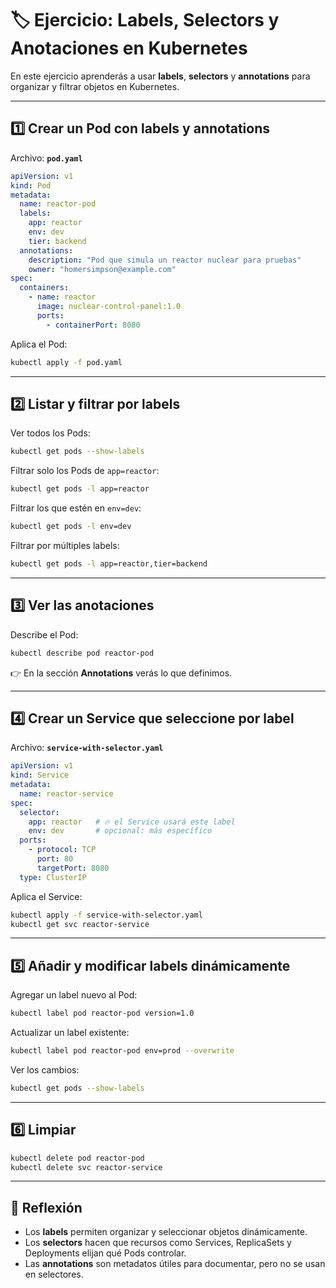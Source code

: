 # 🏷️ Ejercicio: Labels, Selectors y Anotaciones en Kubernetes

En este ejercicio aprenderás a usar **labels**, **selectors** y **annotations** para organizar y filtrar objetos en Kubernetes.

---

## 1️⃣ Crear un Pod con labels y annotations

Archivo: **`pod.yaml`**

```yaml
apiVersion: v1
kind: Pod
metadata:
  name: reactor-pod
  labels:
    app: reactor
    env: dev
    tier: backend
  annotations:
    description: "Pod que simula un reactor nuclear para pruebas"
    owner: "homersimpson@example.com"
spec:
  containers:
    - name: reactor
      image: nuclear-control-panel:1.0
      ports:
        - containerPort: 8080
```

Aplica el Pod:
```bash
kubectl apply -f pod.yaml
```

---

## 2️⃣ Listar y filtrar por labels

Ver todos los Pods:
```bash
kubectl get pods --show-labels
```

Filtrar solo los Pods de `app=reactor`:
```bash
kubectl get pods -l app=reactor
```

Filtrar los que estén en `env=dev`:
```bash
kubectl get pods -l env=dev
```

Filtrar por múltiples labels:
```bash
kubectl get pods -l app=reactor,tier=backend
```

---

## 3️⃣ Ver las anotaciones

Describe el Pod:
```bash
kubectl describe pod reactor-pod
```

👉 En la sección **Annotations** verás lo que definimos.

---

## 4️⃣ Crear un Service que seleccione por label

Archivo: **`service-with-selector.yaml`**

```yaml
apiVersion: v1
kind: Service
metadata:
  name: reactor-service
spec:
  selector:
    app: reactor   # 🔥 el Service usará este label
    env: dev       # opcional: más específico
  ports:
    - protocol: TCP
      port: 80
      targetPort: 8080
  type: ClusterIP
```

Aplica el Service:
```bash
kubectl apply -f service-with-selector.yaml
kubectl get svc reactor-service
```

---

## 5️⃣ Añadir y modificar labels dinámicamente

Agregar un label nuevo al Pod:
```bash
kubectl label pod reactor-pod version=1.0
```

Actualizar un label existente:
```bash
kubectl label pod reactor-pod env=prod --overwrite
```

Ver los cambios:
```bash
kubectl get pods --show-labels
```

---

## 6️⃣ Limpiar

```bash
kubectl delete pod reactor-pod
kubectl delete svc reactor-service
```

---

## 📝 Reflexión

- Los **labels** permiten organizar y seleccionar objetos dinámicamente.  
- Los **selectors** hacen que recursos como Services, ReplicaSets y Deployments elijan qué Pods controlar.  
- Las **annotations** son metadatos útiles para documentar, pero no se usan en selectores.
